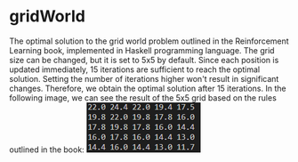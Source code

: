 # gridWorld

The optimal solution to the grid world problem outlined in the Reinforcement Learning book, implemented in Haskell programming language. The grid size can be changed, but it is set to 5x5 by default.
Since each position is updated immediately, 15 iterations are sufficient to reach the optimal solution. Setting the number of iterations higher won't result in significant changes. Therefore, we obtain the optimal solution after 15 iterations.
In the following image, we can see the result of the 5x5 grid based on the rules outlined in the book:
![Result](https://github.com/BoglarkaFarkas/gridWorld/blob/main/images/image1.png)
